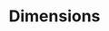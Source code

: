 ---
bigquery: https://console.cloud.google.com/bigquery?p=covid-19-dimensions-ai&page=table&d=data&t=publications
contributors: Digital Science, https://www.digital-science.com/
cost: Free for personal, non-commercial use.
description: Dimensions contains more than 100 million publications, ranging from
  articles published in scholarly journals, books and book chapters, to preprints
  and conference proceedings. All publications are contextualized with linked data
  sets, funding, publications, patents, clinical trials, and policy documents. You
  can also view associated categories, funders, institutions, and researcher profiles.
documentation: https://docs.dimensions.ai/bigquery/index.html
last_edit: 04/05/2022, 22:02:07
location: https://www.dimensions.ai/products/free/
maintained_by: Digital Science, https://www.digital-science.com/
schema_fields:
- inventor_names
- external_ids
- funding_chf
- citation_string
- repository_name
- status
- conditions
- acronyms
- filing_date
- source_id
- category_icrp_cso
- funder_org_acronyms
- address
- end_date
- associated_publication_doi
- phase
- pmcid
- name
- citations_count
- created_date
- associated_publication_arxiv_id
- license
- publication_date
- metrics
- associated_publication_pmid
- research_org_countries
- associated_publication_id
- patent_ids
- funder_org
- clinical_trial_ids
- categories
- funder_org_countries
- id
- current_assignee
- journal
- funding_amount
- research_orgs
- interventions
- priority_year
- funding_usd
- funding_details
- wikipedia_url
- jurisdiction
- category_sdg
- description
- priority_date
- current_assignee_orgs
- active_years
- publication_ids
- investigators
- isbn
- funding_cad
- title
- mesh_headings
- doi
- original_assignee
- funding_aud
- original_assignee_countries
- filing_year
- research_org_country_names
- family_members_ids
- email_address
- volume
- category_hrcs_rac
- assignee_countries
- date_online
- category_hra
- end_year
- category_icrp_ct
- publisher
- altmetrics
- acronym
- embargo_date
- filing_status
- linkout
- research_org_city_names
- researcher_ids
- kind
- relationships
- conference
- grant_number
- category_bra
- category_hrcs_hc
- date
- cited_by_ids
- funding_nzd
- mesh_terms
- type
- authors
- research_org_state_codes
- resulting_publication_doi
- assignee_orgs
- labels
- ipcr
- subtitles
- parent_id
- date_normal
- start_year
- funder_org_state_codes
- research_org_cities
- legal_events
- language
- granted_year
- funder_org_cities
- arxiv_id
- family_id
- research_org_state_names
- category_for
- pmid
- date_modified
- funding_currency
- date_imported_gbq
- original_assignee_orgs
- book_title
- date_print
- funding_cny
- supporting_grant_ids
- repository_url
- funder_countries
- legal_status
- associated_grant_ids
- proceedings_title
- open_access_categories
- abstract
- journal_lists
- start_date
- acknowledgements
- eisbn
- editors
- established
- category_uoa
- concepts
- year
- funding_eur
- reference_ids
- original_title
- foa_number
- expiration_year
- resulting_publication_ids
- date_inserted
- repository_id
- family_count
- funder_orgs
- publication_year
- original_abstract
- expiration_date
- types
- category_rcdc
- cpc
- citations
- links
- registry
- book_series_title
- application_number
- funding_jpy
- open_access_categories_v2
- gender
- organisation_details
- granted_date
- issue
- current_assignee_countries
- aliases
- funding_gbp
- pages
- brief_title
shortname: dimensions
tags:
- scholarly literature
- patents
- funding
- clinical trials
- academic profiles
terms_of_use: 'Use of both the Dimensions COVID-19 dataset and full Dimensions dataset
  are subject to the Dimensions Terms of use: https://www.dimensions.ai/policies-terms-legal '
title: Dimensions
uuid: dcff88bd-fe6b-4fdb-8159-809bf9d7bc1c
---